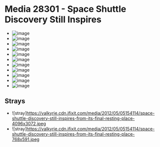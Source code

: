 # Media 28301 - Space Shuttle Discovery Still Inspires

- ![image](https://valkyrie.cdn.ifixit.com/media/2012/05/05154114/space-shuttle-discovery-still-inspires-from-its-final-resting-place-scaled.jpeg)
- ![image](https://valkyrie.cdn.ifixit.com/media/2012/05/05154114/space-shuttle-discovery-still-inspires-from-its-final-resting-place-150x150.jpeg)
- ![image](https://valkyrie.cdn.ifixit.com/media/2012/05/05154114/space-shuttle-discovery-still-inspires-from-its-final-resting-place-1536x1152.jpeg)
- ![image](https://valkyrie.cdn.ifixit.com/media/2012/05/05154114/space-shuttle-discovery-still-inspires-from-its-final-resting-place-2048x1536.jpeg)
- ![image](https://valkyrie.cdn.ifixit.com/media/2012/05/05154114/space-shuttle-discovery-still-inspires-from-its-final-resting-place-1200x900.jpeg)
- ![image](https://valkyrie.cdn.ifixit.com/media/2012/05/05154114/space-shuttle-discovery-still-inspires-from-its-final-resting-place-300x200.jpeg)
- ![image](https://valkyrie.cdn.ifixit.com/media/2012/05/05154114/space-shuttle-discovery-still-inspires-from-its-final-resting-place-600x400.jpeg)
- ![image](https://valkyrie.cdn.ifixit.com/media/2012/05/05154114/space-shuttle-discovery-still-inspires-from-its-final-resting-place-1200x800.jpeg)
- ![image](https://valkyrie.cdn.ifixit.com/media/2012/05/05154114/space-shuttle-discovery-still-inspires-from-its-final-resting-place-768x512.jpeg)
- ![image](https://valkyrie.cdn.ifixit.com/media/2012/05/05154114/space-shuttle-discovery-still-inspires-from-its-final-resting-place-324x216.jpeg)
- ![image](https://valkyrie.cdn.ifixit.com/media/2012/05/05154114/space-shuttle-discovery-still-inspires-from-its-final-resting-place-450x300.jpeg)

## Strays
- ![stray]https://valkyrie.cdn.ifixit.com/media/2012/05/05154114/space-shuttle-discovery-still-inspires-from-its-final-resting-place-4096x3072.jpeg
- ![stray]https://valkyrie.cdn.ifixit.com/media/2012/05/05154114/space-shuttle-discovery-still-inspires-from-its-final-resting-place-768x591.jpeg